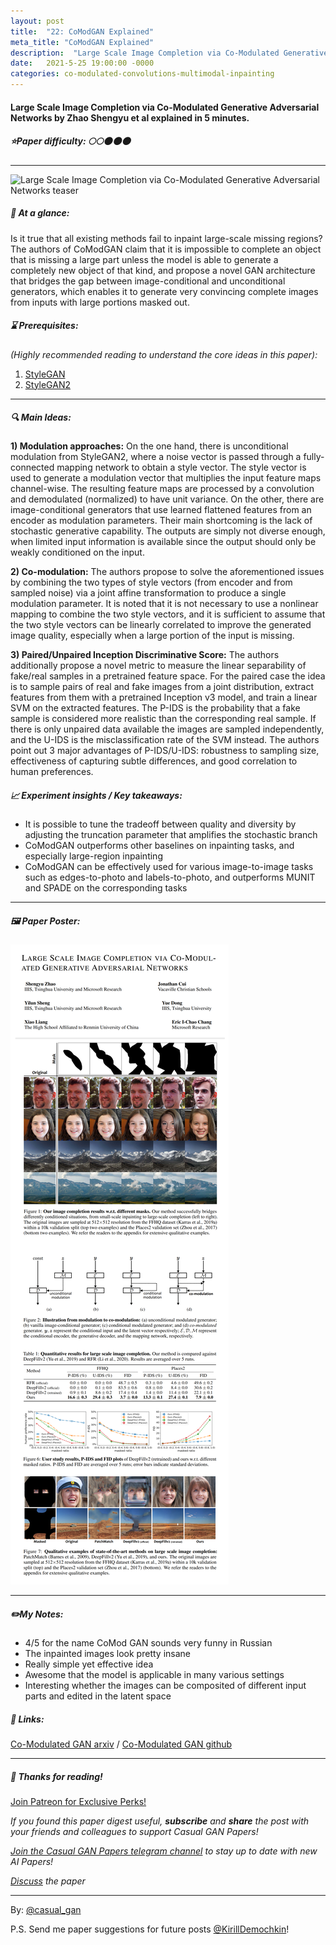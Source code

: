 ```yaml
---
layout: post
title:  "22: CoModGAN Explained"
meta_title: "CoModGAN Explained"
description:  "Large Scale Image Completion via Co-Modulated Generative Adversarial Networks by Zhao Shengyu et al explained in 5 minutes."
date:   2021-5-25 19:00:00 -0000
categories: co-modulated-convolutions-multimodal-inpainting
---
```


#### Large Scale Image Completion via Co-Modulated Generative Adversarial Networks by Zhao Shengyu et al explained in 5 minutes.

##### ⭐️Paper difficulty: 🌕🌕🌑🌑🌑

***

![Large Scale Image Completion via Co-Modulated Generative Adversarial Networks teaser](/assets/images/comodgan_teaser.gif "CoModGAN teaser")

##### 🎯 At a glance:

Is it true that all existing methods fail to inpaint large-scale missing regions? The authors of CoModGAN claim that it is impossible to complete an object that is missing a large part unless the model is able to generate a completely new object of that kind, and propose a novel GAN architecture that bridges the gap between image-conditional and unconditional generators, which enables it to generate very convincing complete images from inputs with large portions masked out.

##### ⌛️ Prerequisites:

*(Highly recommended reading to understand the core ideas in this paper):*  
1) [StyleGAN](https://arxiv.org/abs/1812.04948)
2) [StyleGAN2](https://arxiv.org/abs/1912.04958)

***

##### 🔍 Main Ideas:

**1) Modulation approaches:**
On the one hand, there is unconditional modulation from StyleGAN2, where a noise vector is passed through a fully-connected mapping network to obtain a style vector. The style vector is used to generate a modulation vector that multiplies the input feature maps channel-wise. The resulting feature maps are processed by a convolution and demodulated (normalized) to have unit variance.
On the other, there are image-conditional generators that use learned flattened features from an encoder as modulation parameters. Their main shortcoming is the lack of stochastic generative capability. The outputs are simply not diverse enough, when limited input information is available since the output should only be weakly conditioned on the input.

**2) Co-modulation:**
The authors propose to solve the aforementioned issues by combining the two types of style vectors (from encoder and from sampled noise) via a joint affine transformation to produce a single modulation parameter. It is noted that it is not necessary to use a nonlinear mapping to combine the two style vectors, and it is sufficient to assume that the two style vectors can be linearly correlated to improve the generated image quality, especially when a large portion of the input is missing.

**3) Paired/Unpaired Inception Discriminative Score:**
The authors additionally propose a novel metric to measure the linear separability of fake/real samples in a pretrained feature space.
For the paired case the idea is to sample pairs of real and fake images from a joint distribution, extract features from them with a pretrained Inception v3 model, and train a linear SVM on the extracted features. The P-IDS is the probability that a fake sample is considered more realistic than the corresponding real sample.
If there is only unpaired data available the images are sampled independently, and the U-IDS is the misclassification rate of the SVM instead.
The authors point out 3 major advantages of P-IDS/U-IDS: robustness to sampling size, effectiveness of capturing subtle differences, and good correlation to human preferences.

##### 📈 Experiment insights / Key takeaways:

- It is possible to tune the tradeoff between quality and diversity by adjusting the truncation parameter that amplifies the stochastic branch
- CoModGAN outperforms other baselines on inpainting tasks, and especially large-region inpainting
- CoModGAN can be effectively used for various image-to-image tasks such as edges-to-photo and labels-to-photo, and outperforms MUNIT and SPADE on the corresponding tasks
***

##### 🖼️ Paper Poster:

![Large Scale Image Completion via Co-Modulated Generative Adversarial Networks paper poster](/assets/images/comodgan.png "CoModGAN Paper Poster")

***

##### ✏️My Notes:

- 4/5 for the name CoMod GAN sounds very funny in Russian
- The inpainted images look pretty insane
- Really simple yet effective idea
- Awesome that the model is applicable in many various settings
- Interesting whether the images can be composited of different input parts and edited in the latent space

##### 🔗 Links:
[Co-Modulated GAN arxiv](https://openreview.net/pdf?id=sSjqmfsk95O) / [Co-Modulated GAN github](https://github.com/zsyzzsoft/co-mod-gan)

***

##### 👋 Thanks for reading!

<a href="https://www.patreon.com/bePatron?u=53448948" data-patreon-widget-type="become-patron-button">Join Patreon for Exclusive Perks!</a><script async src="https://c6.patreon.com/becomePatronButton.bundle.js"></script>

*If you found this paper digest useful, **subscribe** and **share** the post with your friends and colleagues to support Casual GAN Papers!*

*[Join the Casual GAN Papers telegram channel](https://t.me/joinchat/KeutnzlvetRkZGZi) to stay up to date with new AI Papers!*

*[Discuss](https://t.me/casual_gans_chat) the paper*

***

By: [@casual_gan](https://t.me/joinchat/KeutnzlvetRkZGZi)

P.S. Send me paper suggestions for future posts
[@KirillDemochkin](mailto:kdemochkin@gmail.com)!
